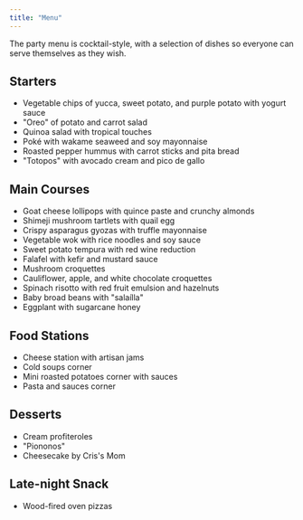 ```yaml
---
title: "Menu"
---
```


The party menu is cocktail-style, with a selection of dishes so everyone can serve themselves as they wish.

## Starters

* Vegetable chips of yucca, sweet potato, and purple potato with yogurt sauce  
* "Oreo" of potato and carrot salad  
* Quinoa salad with tropical touches  
* Poké with wakame seaweed and soy mayonnaise  
* Roasted pepper hummus with carrot sticks and pita bread  
* "Totopos" with avocado cream and pico de gallo  

## Main Courses

* Goat cheese lollipops with quince paste and crunchy almonds  
* Shimeji mushroom tartlets with quail egg  
* Crispy asparagus gyozas with truffle mayonnaise  
* Vegetable wok with rice noodles and soy sauce  
* Sweet potato tempura with red wine reduction  
* Falafel with kefir and mustard sauce  
* Mushroom croquettes
* Cauliflower, apple, and white chocolate croquettes  
* Spinach risotto with red fruit emulsion and hazelnuts  
* Baby broad beans with "salaílla"  
* Eggplant with sugarcane honey

## Food Stations

* Cheese station with artisan jams  
* Cold soups corner  
* Mini roasted potatoes corner with sauces  
* Pasta and sauces corner  

## Desserts

* Cream profiteroles
* "Piononos"  
* Cheesecake by Cris's Mom  

## Late-night Snack

* Wood-fired oven pizzas

